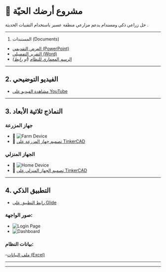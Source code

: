 # 🌿 مشروع أرضك الحيّة

حل زراعي ذكي ومستدام يدعم مزارعي منطقة عسير باستخدام التقنيات الحديثة .

---

 1. المستندات (Documents)

-  [العرض التقديمي (PowerPoint)](documents/idea_presentation.pptx)
-  [التقرير التفصيلي (Word)](documents/final_report.docx)
-  [الرسم المعماري للنظام](documents/architecture_diagram.png) *(أو [رابط](documents/architecture_link.txt))*

---

## 2. الفيديو التوضيحي

- [مشاهدة الفيديو على YouTube](video/video_link.txt)

---

## 3. النماذج ثلاثية الأبعاد

### جهاز المزرعة
- 📸 ![Farm Device](3d_models/farm/image.png)
- 🔗 [تصميم جهاز المزرعة على TinkerCAD](3d_models/farm/tinkercad_link.txt)


###  الجهاز المنزلي
- 📸 ![Home Device](3d_models/home/image.png)
- 🔗 [تصميم الجهاز المنزلي على TinkerCAD](3d_models/home/tinkercad_link.txt)

---

## 4. التطبيق الذكي

- [رابط التطبيق على Glide](application/app_link.txt)

### صور الواجهة:
- ![Login Page](application/screenshots/login.png)
- ![Dashboard](application/screenshots/dashboard.png)

### بيانات النظام:
-[ملف البيانات (Excel)](application/data.xlsx)

---


---

